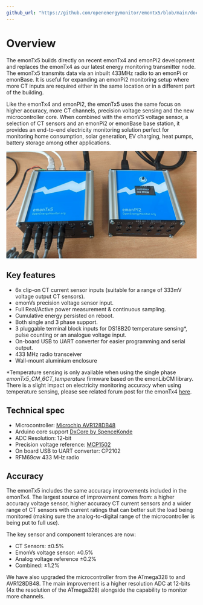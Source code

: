 ```yaml
---
github_url: "https://github.com/openenergymonitor/emontx5/blob/main/docs/overview.md"
---
```


# Overview

The emonTx5 builds directly on recent emonTx4 and emonPi2 development and replaces the emonTx4 as our latest energy monitoring transmitter node. The emonTx5 transmits data via an inbuilt 433MHz radio to an emonPi or emonBase. It is useful for expanding an emonPi2 monitoring setup where more CT inputs are required either in the same location or in a different part of the building.

Like the emonTx4 and emonPi2, the emonTx5 uses the same focus on higher accuracy, more CT channels, precision voltage sensing and the new microcontroller core. When combined with the emonVS voltage sensor, a selection of CT sensors and an emonPi2 or emonBase base station, it provides an end-to-end electricity monitoring solution perfect for monitoring home consumption, solar generation, EV charging, heat pumps, battery storage among other applications.

![emontx5_emonpi2.jpeg](img/emontx5_emonpi2.jpeg)

## Key features

- 6x clip-on CT current sensor inputs (suitable for a range of 333mV voltage output CT sensors).
- emonVs precision voltage sensor input.
- Full Real/Active power measurement & continuous sampling.
- Cumulative energy persisted on reboot.
- Both single and 3 phase support.
- 3 pluggable terminal block inputs for DS18B20 temperature sensing*, pulse counting or an analogue voltage input.
- On-board USB to UART converter for easier programming and serial output.
- 433 MHz radio transceiver
- Wall-mount aluminium enclosure

\*Temperature sensing is only available when using the single phase *emonTx5_CM_6CT_temperature* firmware based on the emonLibCM library. There is a slight impact on electricity monitoring accuracy when using temperature sensing, please see related forum post for the emonTx4 [here](https://community.openenergymonitor.org/t/emontx4-ds18b20-temperature-sensing-firmware-release-1-5-7/23496).

## Technical spec

- Microcontroller: [Microchip AVR128DB48](https://www.microchip.com/en-us/products/microcontrollers-and-microprocessors/8-bit-mcus/avr-mcus/avr-db)
- Arduino core support [DxCore by SpenceKonde](https://github.com/SpenceKonde/DxCore)
- ADC Resolution: 12-bit
- Precision voltage reference: [MCP1502](https://www.microchip.com/en-us/product/MCP1502)
- On board USB to UART converter: CP2102
- RFM69cw 433 MHz radio

## Accuracy

The emonTx5 includes the same accuracy improvements included in the emonTx4. The largest source of improvement comes from: a higher accuracy voltage sensor, higher accuracy CT current sensors and a wider range of CT sensors with current ratings that can better suit the load being monitored (making sure the analog-to-digital range of the microcontroller is being put to full use).

The key sensor and component tolerances are now:

- CT Sensors: ±0.5%
- EmonVs voltage sensor: ±0.5%
- Analog voltage reference ±0.2%
- Combined: ±1.2%

We have also upgraded the microcontroller from the ATmega328 to and AVR128DB48. The main improvement is a higher resolution ADC at 12-bits (4x the resolution of the ATmega328) alongside the capability to monitor more channels.
